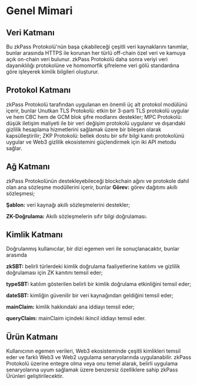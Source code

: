 # Genel Mimari

## Veri Katmanı 

Bu zkPass Protokolü'nün başa çıkabileceği çeşitli veri kaynaklarını tanımlar, bunlar arasında HTTPS ile korunan her türlü off-chain özel veri ve kamuya açık on-chain veri bulunur. zkPass Protokolü daha sonra veriyi veri dayanıklılığı protokolüne ve homomorfik şifreleme veri gölü standardına göre işleyerek kimlik bilgileri oluşturur.

## Protokol Katmanı 

zkPass Protokolü tarafından uygulanan en önemli üç alt protokol modülünü içerir, bunlar 
Unutkan TLS Protokolü: etkin bir 3-parti TLS protokolü uygular ve hem CBC hem de GCM blok şifre modlarını destekler; 
MPC Protokolü: düşük iletişim maliyeti ile bir veri değişim protokolü uygulanır ve dışarıdaki gizlilik hesaplama hizmetlerini sağlamak üzere bir bileşen olarak kapsülleştirilir; 
ZKP Protokolü: bellek dostu bir sıfır bilgi kanıtı protokolünü uygular ve Web3 gizlilik ekosistemini güçlendirmek için iki API metodu sağlar.

## Ağ Katmanı 

zkPass Protokolünün destekleyebileceği blockchain ağını ve protokole dahil olan ana sözleşme modüllerini içerir, bunlar 
__Görev:__ görev dağıtımı akıllı sözleşmesi; 

__Şablon:__ veri kaynağı akıllı sözleşmelerini destekler; 

__ZK-Doğrulama:__ Akıllı sözleşmelerin sıfır bilgi doğrulaması.

## Kimlik Katmanı 

Doğrulanmış kullanıcılar, bir dizi egemen veri ile sonuçlanacaktır, bunlar arasında 

__zkSBT:__ belirli türlerdeki kimlik doğrulama faaliyetlerine katılımı ve gizlilik doğrulaması için ZK kanıtını temsil eder; 

__typeSBT:__ katılım gösterilen belirli bir kimlik doğrulama etkinliğini temsil eder; 

__dateSBT:__ kimliğin güvenilir bir veri kaynağından geldiğini temsil eder; 

__mainClaim:__ kimlik hakkındaki ana iddiayı temsil eder; 

__queryClaim:__ mainClaim içindeki ikincil iddiayı temsil eder.

## Ürün Katmanı 
Kullanıcının egemen verileri, Web3 ekosisteminde çeşitli kimlikleri temsil eder ve farklı Web3 ve Web2 uygulama senaryolarında uygulanabilir. 
zkPass Protokolü üzerine entegre olma veya onu temel alarak, belirli uygulama senaryolarına uyum sağlamak üzere benzersiz özelliklere sahip zkPass Ürünleri geliştirilecektir.
